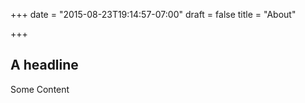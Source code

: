 +++
date = "2015-08-23T19:14:57-07:00"
draft = false
title = "About"

+++

## A headline

Some Content

